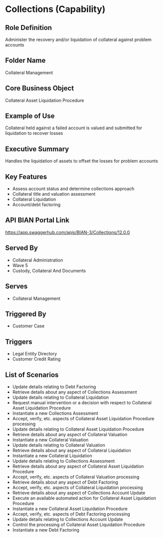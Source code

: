 # Collections (Capability)

## Role Definition
Administer the recovery and/or liquidation of collateral against problem accounts

## Folder Name
Collateral Management

## Core Business Object
Collateral Asset Liquidation Procedure

## Example of Use
Collateral held against a failed account is valued and submitted for liquidation to recover losses

## Executive Summary
Handles the liquidation of assets to offset the losses for problem accounts

## Key Features
- Assess account status and determine collections approach
- Collateral title and valuation assessment
- Collateral Liquidation
- Account/debt factoring

## API BIAN Portal Link
https://app.swaggerhub.com/apis/BIAN-3/Collections/12.0.0

## Served By
- Collateral Administration
- Wave 5
- Custody, Collateral And Documents

## Serves
- Collateral Management

## Triggered By
- Customer Case

## Triggers
- Legal Entity Directory
- Customer Credit Rating

## List of Scenarios
- Update details relating to Debt Factoring
- Retrieve details about any aspect of Collections Assessment
- Update details relating to Collateral Liquidation
- Request manual intervention or a decision with respect to Collateral Asset Liquidation Procedure
- Instantiate a new Collections Assessment
- Accept, verify, etc. aspects of Collateral Asset Liquidation Procedure processing
- Update details relating to Collateral Asset Liquidation Procedure
- Retrieve details about any aspect of Collateral Valuation
- Instantiate a new Collateral Valuation
- Update details relating to Collateral Valuation
- Retrieve details about any aspect of Collateral Liquidation
- Instantiate a new Collateral Liquidation
- Update details relating to Collections Assessment
- Retrieve details about any aspect of Collateral Asset Liquidation Procedure
- Accept, verify, etc. aspects of Collateral Valuation processing
- Retrieve details about any aspect of Debt Factoring
- Accept, verify, etc. aspects of Collateral Liquidation processing
- Retrieve details about any aspect of Collections Account Update
- Execute an available automated action for Collateral Asset Liquidation Procedure
- Instantiate a new Collateral Asset Liquidation Procedure
- Accept, verify, etc. aspects of Debt Factoring processing
- Update details relating to Collections Account Update
- Control the processing of Collateral Asset Liquidation Procedure
- Instantiate a new Debt Factoring